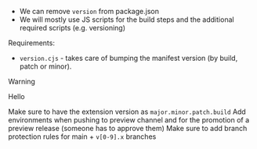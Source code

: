 - We can remove `version` from package.json
- We will mostly use JS scripts for the build steps and the additional required scripts (e.g. versioning)

Requirements:

- `version.cjs` - takes care of bumping the manifest version (by build, patch or minor).

> [!WARNING]
> Hello

Make sure to have the extension version as `major.minor.patch.build`
Add environments when pushing to preview channel and for the promotion of a preview release
(someone has to approve them)
Make sure to add branch protection rules for main + `v[0-9].x` branches
